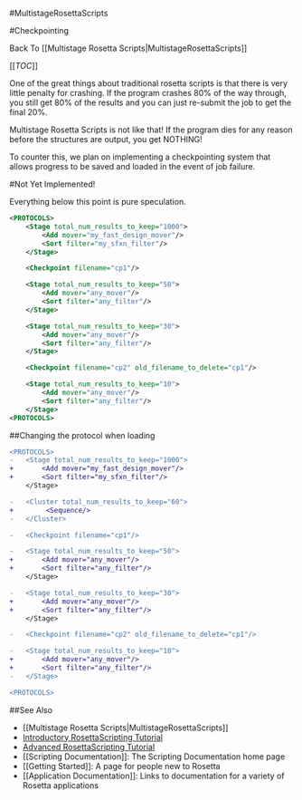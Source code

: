 #MultistageRosettaScripts

#Checkpointing

Back To [[Multistage Rosetta Scripts|MultistageRosettaScripts]]

[[_TOC_]]

One of the great things about traditional rosetta scripts
is that there is very little penalty for crashing.
If the program crashes 80% of the way through, you still get 80% of the results
and you can just re-submit the job to get the final 20%.

Multistage Rosetta Scripts is not like that!
If the program dies for any reason before
the structures are output, you get NOTHING!

To counter this, we plan on implementing a checkpointing system that
allows progress to be saved and loaded in the event of job failure.

#Not Yet Implemented!

Everything below this point is pure speculation.

```xml
<PROTOCOLS>
	<Stage total_num_results_to_keep="1000">
		<Add mover="my_fast_design_mover"/>
		<Sort filter="my_sfxn_filter"/>
	</Stage>

	<Checkpoint filename="cp1"/>

	<Stage total_num_results_to_keep="50">
		<Add mover="any_mover"/>
		<Sort filter="any_filter"/>
	</Stage>

	<Stage total_num_results_to_keep="30">
		<Add mover="any_mover"/>
		<Sort filter="any_filter"/>
	</Stage>

	<Checkpoint filename="cp2" old_filename_to_delete="cp1"/>

	<Stage total_num_results_to_keep="10">
		<Add mover="any_mover"/>
		<Sort filter="any_filter"/>
	</Stage>
<PROTOCOLS>
```

##Changing the protocol when loading
```diff
<PROTOCOLS>
-	<Stage total_num_results_to_keep="1000">
+		<Add mover="my_fast_design_mover"/>
+		<Sort filter="my_sfxn_filter"/>
	</Stage>

-	<Cluster total_num_results_to_keep="60">
+		 <Sequence/>
-	</Cluster>

-	<Checkpoint filename="cp1"/>

-	<Stage total_num_results_to_keep="50">
+		<Add mover="any_mover"/>
+		<Sort filter="any_filter"/>
	</Stage>

-	<Stage total_num_results_to_keep="30">
+		<Add mover="any_mover"/>
+		<Sort filter="any_filter"/>
	</Stage>

-	<Checkpoint filename="cp2" old_filename_to_delete="cp1"/>

-	<Stage total_num_results_to_keep="10">
+		<Add mover="any_mover"/>
+		<Sort filter="any_filter"/>
-	</Stage>

<PROTOCOLS>
```

##See Also

* [[Multistage Rosetta Scripts|MultistageRosettaScripts]]
* [Introductory RosettaScripting Tutorial](https://www.rosettacommons.org/demos/latest/tutorials/scripting_with_rosettascripts/scripting_with_rosettascripts)
* [Advanced RosettaScripting Tutorial](https://www.rosettacommons.org/demos/latest/tutorials/advanced_scripting_with_rosettascripts/advanced_scripting_with_rosettascripts)
* [[Scripting Documentation]]: The Scripting Documentation home page
* [[Getting Started]]: A page for people new to Rosetta
* [[Application Documentation]]: Links to documentation for a variety of Rosetta applications
